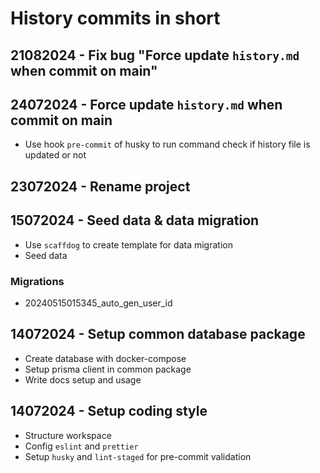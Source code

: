 # History commits in short

## 21082024 - Fix bug "Force update `history.md` when commit on main"

## 24072024 - Force update `history.md` when commit on main

- Use hook `pre-commit` of husky to run command check if history file is updated or not

## 23072024 - Rename project

## 15072024 - Seed data & data migration

- Use `scaffdog` to create template for data migration
- Seed data

### Migrations

- 20240515015345_auto_gen_user_id

## 14072024 - Setup common database package

- Create database with docker-compose
- Setup prisma client in common package
- Write docs setup and usage

## 14072024 - Setup coding style

- Structure workspace
- Config `eslint` and `prettier`
- Setup `husky` and `lint-staged` for pre-commit validation
